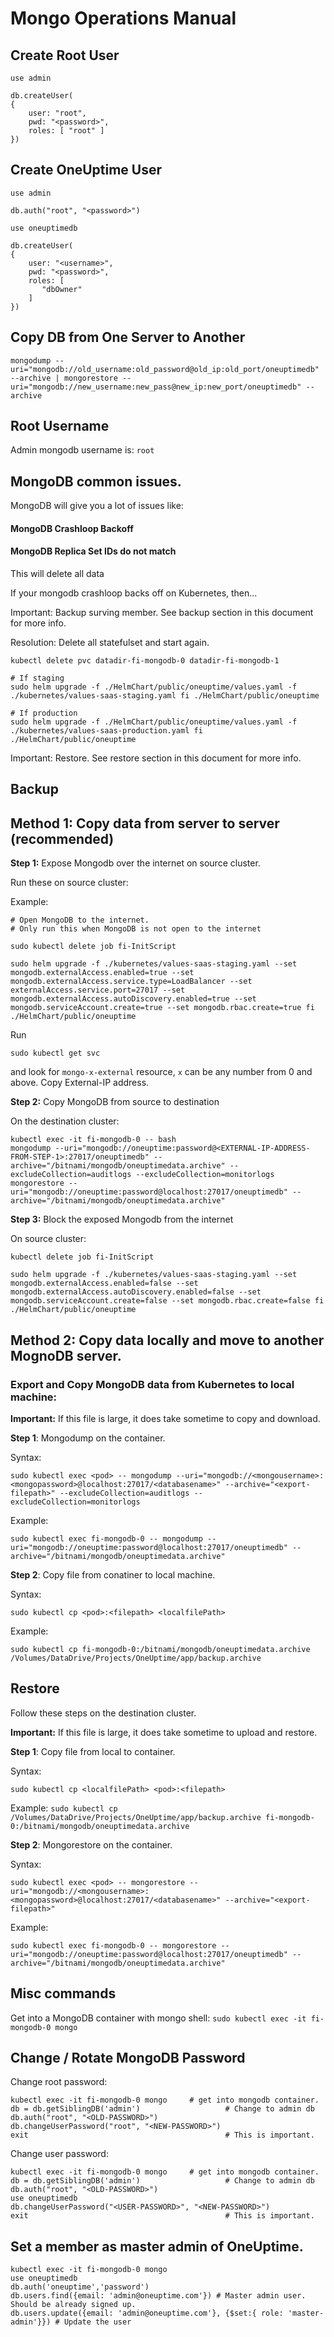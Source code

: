 # Mongo Operations Manual

## Create Root User

```
use admin

db.createUser(
{
    user: "root",
    pwd: "<password>",
    roles: [ "root" ]
})
```


## Create OneUptime User

```
use admin

db.auth("root", "<password>")

use oneuptimedb

db.createUser(
{
    user: "<username>",
    pwd: "<password>",
    roles: [ 
       "dbOwner"
    ]
})
```

## Copy DB from One Server to Another

```
mongodump --uri="mongodb://old_username:old_password@old_ip:old_port/oneuptimedb" --archive | mongorestore --uri="mongodb://new_username:new_pass@new_ip:new_port/oneuptimedb" --archive
```

## Root Username

Admin mongodb username is: `root`

## MongoDB common issues.

MongoDB will give you a lot of issues like:

#### MongoDB Crashloop Backoff

#### MongoDB Replica Set IDs do not match

This will delete all data

If your mongodb crashloop backs off on Kubernetes, then...

Important: Backup surving member. See backup section in this document for more info.

Resolution: Delete all statefulset and start again.

```
kubectl delete pvc datadir-fi-mongodb-0 datadir-fi-mongodb-1

# If staging
sudo helm upgrade -f ./HelmChart/public/oneuptime/values.yaml -f ./kubernetes/values-saas-staging.yaml fi ./HelmChart/public/oneuptime

# If production
sudo helm upgrade -f ./HelmChart/public/oneuptime/values.yaml -f ./kubernetes/values-saas-production.yaml fi ./HelmChart/public/oneuptime
```

Important: Restore. See restore section in this document for more info.

## Backup

## Method 1: Copy data from server to server (recommended)

**Step 1:** Expose Mongodb over the internet on source cluster.

Run these on source cluster:

Example:

```
# Open MongoDB to the internet.
# Only run this when MongoDB is not open to the internet

sudo kubectl delete job fi-InitScript

sudo helm upgrade -f ./kubernetes/values-saas-staging.yaml --set mongodb.externalAccess.enabled=true --set mongodb.externalAccess.service.type=LoadBalancer --set externalAccess.service.port=27017 --set mongodb.externalAccess.autoDiscovery.enabled=true --set mongodb.serviceAccount.create=true --set mongodb.rbac.create=true fi ./HelmChart/public/oneuptime

```

Run

`sudo kubectl get svc`

and look for `mongo-x-external` resource, `x` can be any number from 0 and above. Copy External-IP address.

**Step 2:** Copy MongoDB from source to destination

On the destination cluster:

```
kubectl exec -it fi-mongodb-0 -- bash
mongodump --uri="mongodb://oneuptime:password@<EXTERNAL-IP-ADDRESS-FROM-STEP-1>:27017/oneuptimedb" --archive="/bitnami/mongodb/oneuptimedata.archive" --excludeCollection=auditlogs --excludeCollection=monitorlogs
mongorestore --uri="mongodb://oneuptime:password@localhost:27017/oneuptimedb" --archive="/bitnami/mongodb/oneuptimedata.archive"
```

**Step 3:** Block the exposed Mongodb from the internet

On source cluster:

```
kubectl delete job fi-InitScript

sudo helm upgrade -f ./kubernetes/values-saas-staging.yaml --set mongodb.externalAccess.enabled=false --set mongodb.externalAccess.autoDiscovery.enabled=false --set mongodb.serviceAccount.create=false --set mongodb.rbac.create=false fi ./HelmChart/public/oneuptime

```

## Method 2: Copy data locally and move to another MognoDB server.

### Export and Copy MongoDB data from Kubernetes to local machine:

**Important:** If this file is large, it does take sometime to copy and download.

**Step 1**: Mongodump on the container.

Syntax:

`sudo kubectl exec <pod> -- mongodump --uri="mongodb://<mongousername>:<mongopassword>@localhost:27017/<databasename>" --archive="<export-filepath>" --excludeCollection=auditlogs --excludeCollection=monitorlogs`

Example:

`sudo kubectl exec fi-mongodb-0 -- mongodump --uri="mongodb://oneuptime:password@localhost:27017/oneuptimedb" --archive="/bitnami/mongodb/oneuptimedata.archive"`

**Step 2**: Copy file from conatiner to local machine.

Syntax:

`sudo kubectl cp <pod>:<filepath> <localfilePath>`

Example:

`sudo kubectl cp fi-mongodb-0:/bitnami/mongodb/oneuptimedata.archive /Volumes/DataDrive/Projects/OneUptime/app/backup.archive`

## Restore

Follow these steps on the destination cluster.

**Important:** If this file is large, it does take sometime to upload and restore.

**Step 1**: Copy file from local to container.

Syntax:

`sudo kubectl cp <localfilePath> <pod>:<filepath>`

Example:
`sudo kubectl cp /Volumes/DataDrive/Projects/OneUptime/app/backup.archive fi-mongodb-0:/bitnami/mongodb/oneuptimedata.archive`

**Step 2**: Mongorestore on the container.

Syntax:

`sudo kubectl exec <pod> -- mongorestore --uri="mongodb://<mongousername>:<mongopassword>@localhost:27017/<databasename>" --archive="<export-filepath>"`

Example:

`sudo kubectl exec fi-mongodb-0 -- mongorestore --uri="mongodb://oneuptime:password@localhost:27017/oneuptimedb" --archive="/bitnami/mongodb/oneuptimedata.archive"`

## Misc commands

Get into a MongoDB container with mongo shell:
`sudo kubectl exec -it fi-mongodb-0 mongo`

## Change / Rotate MongoDB Password

Change root password:

```
kubectl exec -it fi-mongodb-0 mongo     # get into mongodb container.
db = db.getSiblingDB('admin')                   # Change to admin db
db.auth("root", "<OLD-PASSWORD>")
db.changeUserPassword("root", "<NEW-PASSWORD>")
exit                                            # This is important.
```

Change user password:

```
kubectl exec -it fi-mongodb-0 mongo     # get into mongodb container.
db = db.getSiblingDB('admin')                   # Change to admin db
db.auth("root", "<OLD-PASSWORD>")
use oneuptimedb
db.changeUserPassword("<USER-PASSWORD>", "<NEW-PASSWORD>")
exit                                            # This is important.
```

## Set a member as master admin of OneUptime.

```
kubectl exec -it fi-mongodb-0 mongo
use oneuptimedb
db.auth('oneuptime','password')
db.users.find({email: 'admin@oneuptime.com'}) # Master admin user. Should be already signed up.
db.users.update({email: 'admin@oneuptime.com'}, {$set:{ role: 'master-admin'}}) # Update the user
```
